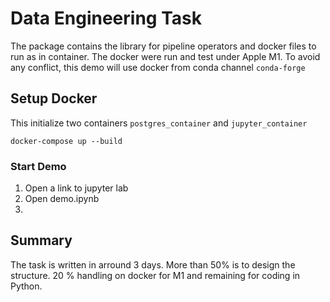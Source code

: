 # Data Engineering Task

The package contains the library for pipeline operators and docker files to run as in container. 
The docker were run and test under Apple M1. To avoid any conflict, this demo will use docker from conda channel `conda-forge`

## Setup Docker
This initialize two containers `postgres_container` and `jupyter_container`
```
docker-compose up --build
```

### Start Demo
1. Open a link to jupyter lab
2. Open demo.ipynb
3. 

## Summary
The task is written in arround 3 days. More than 50% is to design the structure. 20 % handling on docker for M1 and remaining for coding in Python.